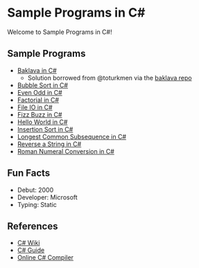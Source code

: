 # Sample Programs in C#

Welcome to Sample Programs in C#!

## Sample Programs

- [Baklava in C#][8]
  - Solution borrowed from @toturkmen via the [baklava repo][1]
- [Bubble Sort in C#][11]
- [Even Odd in C#][12]
- [Factorial in C#][13]
- [File IO in C#][14]
- [Fizz Buzz in C#][4]
- [Hello World in C#][2]
- [Insertion Sort in C#][15]
- [Longest Common Subsequence in C#][10]
- [Reverse a String in C#][3]
- [Roman Numeral Conversion in C#][9]

## Fun Facts

- Debut: 2000
- Developer: Microsoft
- Typing: Static

## References

- [C# Wiki][5]
- [C# Guide][6]
- [Online C# Compiler][7]

[1]: https://github.com/toturkmen/baklava
[2]: https://therenegadecoder.com/code/hello-world-in-c-sharp/
[3]: https://github.com/jrg94/sample-programs/issues/80
[4]: https://github.com/TheRenegadeCoder/sample-programs/issues/351
[5]: https://en.wikipedia.org/wiki/C_Sharp_(programming_language)
[6]: https://docs.microsoft.com/en-us/dotnet/csharp/
[7]: https://www.jdoodle.com/compile-c-sharp-online
[8]: https://github.com/TheRenegadeCoder/sample-programs/issues/423
[9]: https://github.com/TheRenegadeCoder/sample-programs/issues/593
[10]: https://github.com/TheRenegadeCoder/sample-programs/issues/642
[11]: https://github.com/TheRenegadeCoder/sample-programs/issues/886
[12]: https://github.com/TheRenegadeCoder/sample-programs/issues/889
[13]: https://github.com/TheRenegadeCoder/sample-programs/issues/893
[14]: https://github.com/TheRenegadeCoder/sample-programs/issues/896
[15]: https://github.com/TheRenegadeCoder/sample-programs/issues/899
